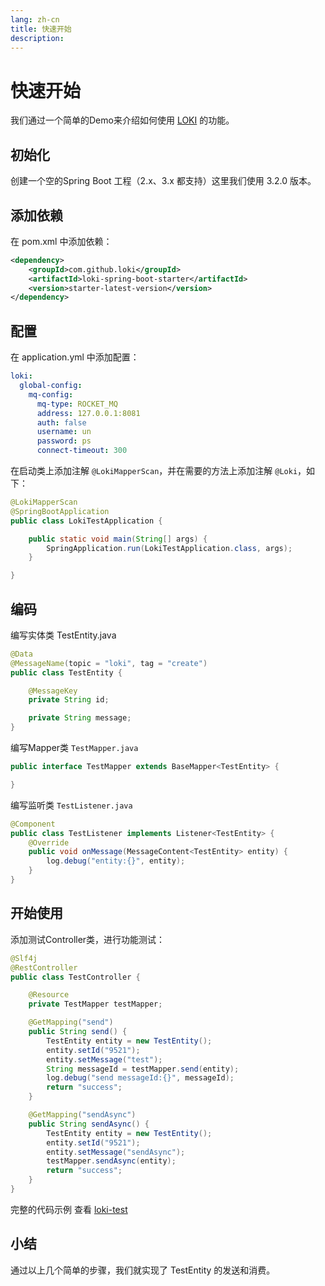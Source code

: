 ```yaml
---
lang: zh-cn
title: 快速开始
description: 
---
```

# 快速开始

我们通过一个简单的Demo来介绍如何使用 [LOKI](https://github.com/guoshiqiufeng/loki) 的功能。

## 初始化
创建一个空的Spring Boot 工程（2.x、3.x 都支持）这里我们使用 3.2.0 版本。

## 添加依赖
在 pom.xml 中添加依赖：
```xml
<dependency>
    <groupId>com.github.loki</groupId>
    <artifactId>loki-spring-boot-starter</artifactId>
    <version>starter-latest-version</version>
</dependency>
```

## 配置
在 application.yml 中添加配置：
```yaml
loki:
  global-config:
    mq-config:
      mq-type: ROCKET_MQ
      address: 127.0.0.1:8081
      auth: false
      username: un
      password: ps
      connect-timeout: 300
```

在启动类上添加注解 `@LokiMapperScan`，并在需要的方法上添加注解 `@Loki`，如下：
```java
@LokiMapperScan
@SpringBootApplication
public class LokiTestApplication {

    public static void main(String[] args) {
        SpringApplication.run(LokiTestApplication.class, args);
    }

}
```

## 编码

编写实体类 TestEntity.java

```java
@Data
@MessageName(topic = "loki", tag = "create")
public class TestEntity {

    @MessageKey
    private String id;

    private String message;
}
```
编写Mapper类 `TestMapper.java`

```java
public interface TestMapper extends BaseMapper<TestEntity> {

}
```

编写监听类 `TestListener.java`

```java
@Component
public class TestListener implements Listener<TestEntity> {
    @Override
    public void onMessage(MessageContent<TestEntity> entity) {
        log.debug("entity:{}", entity);
    }
}
```

## 开始使用

添加测试Controller类，进行功能测试：


```java
@Slf4j
@RestController
public class TestController {

    @Resource
    private TestMapper testMapper;

    @GetMapping("send")
    public String send() {
        TestEntity entity = new TestEntity();
        entity.setId("9521");
        entity.setMessage("test");
        String messageId = testMapper.send(entity);
        log.debug("send messageId:{}", messageId);
        return "success";
    }

    @GetMapping("sendAsync")
    public String sendAsync() {
        TestEntity entity = new TestEntity();
        entity.setId("9521");
        entity.setMessage("sendAsync");
        testMapper.sendAsync(entity);
        return "success";
    }
}
```

完整的代码示例 查看 [loki-test](https://github.com/guoshiqiufeng/loki-test)
## 小结
通过以上几个简单的步骤，我们就实现了 TestEntity 的发送和消费。